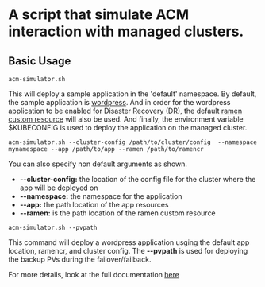 # A script that simulate ACM interaction with managed clusters.
## Basic Usage
```
acm-simulator.sh
```
This will deploy a sample application in the 'default' namespace. By default, the sample application is [wordpress](https://github.com/BenamarMk/acm-simulator/tree/main/examples/apps/wordpress). And in order for the wordpress application to be enabled for Disaster Recovery (DR), the default [ramen custom resource](https://github.com/BenamarMk/acm-simulator/tree/main/examples/ramen/wordpress) will also be used. And finally, the environment variable $KUBECONFIG is used to deploy the application on the managed cluster.

```
acm-simulator.sh --cluster-config /path/to/cluster/config  --namespace mynamespace --app /path/to/app --ramen /path/to/ramencr  
```
You can also specify non default arguments as shown.
* **--cluster-config:** the location of the config file for the cluster where the app will be deployed on
* **--namespace:** the namespace for the application
* **--app:** the path location of the app resources
* **--ramen:** is the path location of the ramen custom resource
```
acm-simulator.sh --pvpath
```
This command will deploy a wordpress application usging the default app location, ramencr, and cluster config.  The **--pvpath** is used for deploying the backup PVs during the failover/failback.

For more details, look at the full documentation [here](https://github.com/BenamarMk/acm-simulator/blob/main/docs/details.md)

